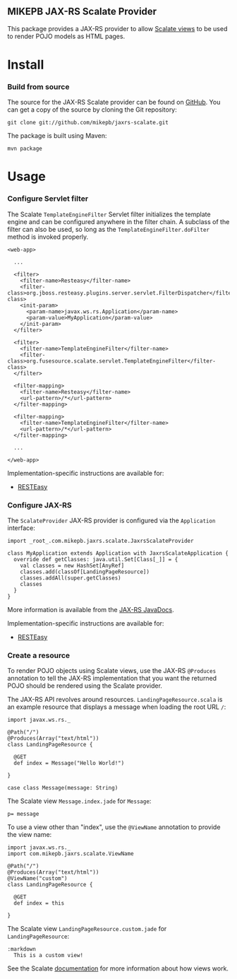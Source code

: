 MIKEPB JAX-RS Scalate Provider
------------------------------

This package provides a JAX-RS provider to allow
[Scalate views](http://scalate.fusesource.org/documentation/user-guide.html#Views)
to be used to render POJO models as HTML pages.

Install
=======

### Build from source

The source for the JAX-RS Scalate provider can be found on
[GitHub](https://github.com/mikepb/jaxrs-scalate). You can get a copy of the
source by cloning the Git repository:

    git clone git://github.com/mikepb/jaxrs-scalate.git

The package is built using Maven:

    mvn package


Usage
=====

### Configure Servlet filter

The Scalate `TemplateEngineFilter` Servlet filter initializes the template
engine and can be configured anywhere in the filter chain. A subclass of the
filter can also be used, so long as the `TemplateEngineFilter.doFilter` method
is invoked properly.

    <web-app>

      ...

      <filter>
        <filter-name>Resteasy</filter-name>
        <filter-class>org.jboss.resteasy.plugins.server.servlet.FilterDispatcher</filter-class>
        <init-param>
          <param-name>javax.ws.rs.Application</param-name>
          <param-value>MyApplication</param-value>
        </init-param>
      </filter>

      <filter>
        <filter-name>TemplateEngineFilter</filter-name>
        <filter-class>org.fusesource.scalate.servlet.TemplateEngineFilter</filter-class>
      </filter>

      <filter-mapping>
        <filter-name>Resteasy</filter-name>
        <url-pattern>/*</url-pattern>
      </filter-mapping>

      <filter-mapping>
        <filter-name>TemplateEngineFilter</filter-name>
        <url-pattern>/*</url-pattern>
      </filter-mapping>

      ...

    </web-app>

Implementation-specific instructions are available for:

- [RESTEasy](http://docs.jboss.org/resteasy/docs/2.0.0.GA/userguide/html/Installation_Configuration.html)


### Configure JAX-RS

The `ScalateProvider` JAX-RS provider is configured via the `Application`
interface:

    import _root_.com.mikepb.jaxrs.scalate.JaxrsScalateProvider

    class MyApplication extends Application with JaxrsScalateApplication {
      override def getClasses: java.util.Set[Class[_]] = {
        val classes = new HashSet[AnyRef]
        classes.add(classOf[LandingPageResource])
        classes.addAll(super.getClasses)
        classes
      }
    }

More information is available from the
[JAX-RS JavaDocs](http://jsr311.java.net/nonav/releases/1.1/javax/ws/rs/core/Application.html).

Implementation-specific instructions are available for:

- [RESTEasy](http://docs.jboss.org/resteasy/docs/2.0.0.GA/userguide/html/Installation_Configuration.html#javax.ws.rs.core.Application)


### Create a resource

To render POJO objects using Scalate views, use the JAX-RS `@Produces`
annotation to tell the JAX-RS implementation that you want the returned POJO
should be rendered using the Scalate provider.

The JAX-RS API revolves around resources. `LandingPageResource.scala` is an
example resource that displays a message when loading the root URL `/`:

    import javax.ws.rs._

    @Path("/")
    @Produces(Array("text/html"))
    class LandingPageResource {

      @GET
      def index = Message("Hello World!")

    }

    case class Message(message: String)

The Scalate view `Message.index.jade` for `Message`:

    p= message

To use a view other than "index", use the `@ViewName` annotation to provide
the view name:

    import javax.ws.rs._
    import com.mikepb.jaxrs.scalate.ViewName

    @Path("/")
    @Produces(Array("text/html"))
    @ViewName("custom")
    class LandingPageResource {

      @GET
      def index = this

    }

The Scalate view `LandingPageResource.custom.jade` for `LandingPageResource`:

    :markdown
      This is a custom view!

See the Scalate
[documentation](http://scalate.fusesource.org/documentation/user-guide.html#Views)
for more information about how views work.
